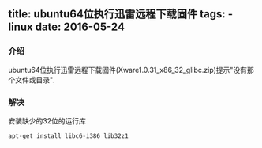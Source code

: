 title: ubuntu64位执行迅雷远程下载固件
tags:
	- linux
date: 2016-05-24
---
### 介绍

ubuntu64位执行迅雷远程下载固件(Xware1.0.31_x86_32_glibc.zip)提示"没有那个文件或目录".

### 解决

安装缺少的32位的运行库

``` bash  
apt-get install libc6-i386 lib32z1
```

<end></end>
